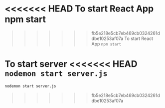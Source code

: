 <<<<<<< HEAD
To start React App npm start
=======
>>>>>>> fb5e218e5cb7eb469cb0324261ddbe10253af07a
To start React App
`npm start`

To start server
<<<<<<< HEAD
`nodemon start server.js`
=======
`nodemon start server.js`
>>>>>>> fb5e218e5cb7eb469cb0324261ddbe10253af07a
